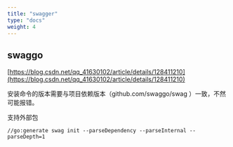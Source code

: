 ```yaml
---
title: "swagger"
type: "docs"
weight: 4
---
```


## swaggo

[https://blog.csdn.net/qq_41630102/article/details/128411210](https://blog.csdn.net/qq_41630102/article/details/128411210)

安装命令的版本需要与项目依赖版本（github.com/swaggo/swag
）一致，不然可能报错。

支持外部包

```shell
//go:generate swag init --parseDependency --parseInternal --parseDepth=1
```
